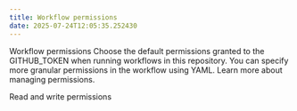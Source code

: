 ```yaml
---
title: Workflow permissions
date: 2025-07-24T12:05:35.252430
---
```


Workflow permissions
Choose the default permissions granted to the GITHUB_TOKEN when running workflows in this repository. You can specify more granular permissions in the workflow using YAML. Learn more about managing permissions.



Read and write permissions